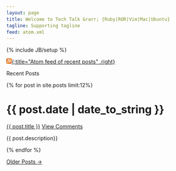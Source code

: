 ```yaml
---
layout: page
title: Welcome to Tech Talk &rarr; {Ruby|ROR|Vim|Mac|Ubuntu}
tagline: Supporting tagline
feed: atom.xml
---
```

{% include JB/setup %}

[![Feed icon](/files/css/feed-icon-14x14.png){:title="Atom feed of recent posts" .right}][feed]

[feed]: /atom.xml

Recent Posts

{% for post in site.posts limit:12%}
<div class="section list">
<h1>{{ post.date | date_to_string }}</h1>
<p class="line">
<a class="title" href="{{ post.url }}">{{ post.title }}</a>
<a class="comments" href="{{ post.url }}#disqus_thread">View Comments</a>
</p>
<p class="excerpt">{{ post.description}}</p>
</div>
{% endfor %}

<p>
<a href="archive.html">Older Posts &rarr;</a>
</p>
